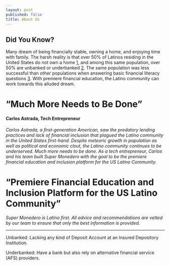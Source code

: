 ```yaml
---
layout: post
published: false
title: About Us
---
```


## Did You Know? 

Many dream of being financially stable, owning a home, and enjoying time with family. The harsh reality is that over 50% of Latinos residing in the United States do not own a home [1], and among this same population, over 50% are unbanked or underbanked [2]. The same population was less successful than other populations when answering basic financial literacy questions [3].  With premiere financial education, the Latino community can work towards this alluded dream.

# **“Much More Needs to Be Done”**


#### Carlos Astrada, Tech Entrepreneur

_Carlos Astrada, a first-generation American, saw the predatory lending practices and lack of financial inclusion that plagued the Latino community in the United States first-hand. Despite meteoric growth in population as well as political and economic clout, the Latino community continues to be underserved.  Much more needs to be done. As a tech entrepreneur, Carlos and his team built Super Monedero with the goal to be the premiere financial education and inclusion platform for the US Latino Community._ 

# **“Premiere Financial Education and Inclusion Platform for the US Latino Community”**

_Super Monedero is Latino first. All advice and recommendations are vetted by our team to ensure that only the best information is provided._


____________________________________________________________________________________________________________
[1]: http://hispanicwealthproject.org/shhr/2015-SHHR-FINAL-FF.pdf
[2]: https://www.fdic.gov/householdsurvey/2015/2015execsumm.pdf
[3]: https://www.fdic.gov/householdsurvey/2015/2015execsumm.pdf 

Unbanked: Lacking any kind of Deposit Account at an Insured Depository Institution. 

Underbanked: Have a bank but also rely on alternative financial service (AFS) providers.
